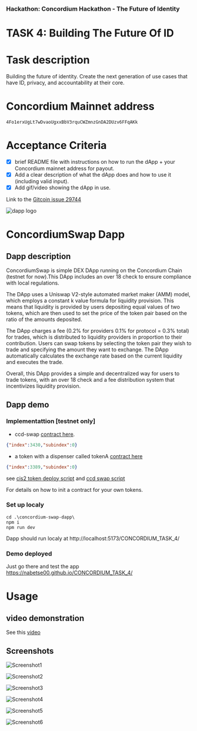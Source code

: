 ### Hackathon: Concordium Hackathon - The Future of Identity
# TASK 4: Building The Future Of ID

# Task description
Building the future of identity. Create the next generation of use cases that have ID, privacy, and accountability at their core.

# Concordium Mainnet address

`4Fo1erxUgLt7wDvaoUgxxBbV3rquCWZmnzGnDA2DUzv6FFqAKk`

# Acceptance Criteria
- [x] brief README file with instructions on how to run the dApp + your Concordium mainnet address for payout.
- [x] Add a clear description of what the dApp does and how to use it (including valid input).
- [x] Add gif/video showing the dApp in use.

Link to the [Gitcoin issue 29744](https://gitcoin.co/issue/29744)

![dapp logo](./concordium-swap-dapp/public/android-icon-144x144.png)

# ConcordiumSwap Dapp

## Dapp description

ConcordiumSwap is simple DEX DApp running on the Concordium Chain (testnet for now).This DApp includes an over 18 check to ensure compliance with local regulations.

The DApp uses a Uniswap V2-style automated market maker (AMM) model, which employs a constant k value formula for liquidity provision. This means that liquidity is provided by users depositing equal values of two tokens, which are then used to set the price of the token pair based on the ratio of the amounts deposited.

The DApp charges a fee (0.2% for providers 0.1% for protocol = 0.3% total) for trades, which is distributed to liquidity providers in proportion to their contribution. Users can swap tokens by selecting the token pair they wish to trade and specifying the amount they want to exchange. The DApp automatically calculates the exchange rate based on the current liquidity and executes the trade.

Overall, this DApp provides a simple and decentralized way for users to trade tokens, with an over 18 check and a fee distribution system that incentivizes liquidity provision.

## Dapp demo 

### Implementattion [testnet only]
- ccd-swap [contract here](./concordium-swap/src/lib.rs).
```json
{"index":3430,"subindex":0}
```
- a token with a dispenser called tokenA [contract here](./cis2-tokens/src/lib.rs)
```json
{"index":3389,"subindex":0}
```
see [cis2 token deploy script](./testnet_cis2_tokens.ps1)
and [ccd swap script](./testnet_swap.ps1)

For details on how to init a contract for your own tokens.

### Set up localy

```console
cd .\concordium-swap-dapp\
npm i
npm run dev
```

Dapp should run localy at http://localhost:5173/CONCORDIUM_TASK_4/

### Demo deployed
Just go there and test the app
https://nabetse00.github.io/CONCORDIUM_TASK_4/

# Usage

## video demonstration

See this [video](./)

## Screenshots

![Screenshot1](./media/screen1.png)

![Screenshot2](./media/screen2.png)

![Screenshot3](./media/screen3.png)

![Screenshot4](./media/screen4.png)

![Screenshot5](./media/screen5.png)

![Screenshot6](./media/screen6.png)






